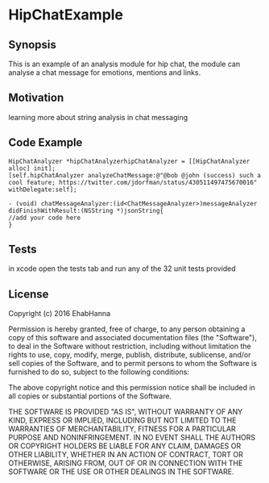 # HipChatExample

## Synopsis

This is an example of an analysis module for hip chat, the module can analyse a chat message for emotions, mentions and links.

## Motivation

learning more about string analysis in chat messaging

## Code Example
```
HipChatAnalyzer *hipChatAnalyzerhipChatAnalyzer = [[HipChatAnalyzer alloc] init];
[self.hipChatAnalyzer analyzeChatMessage:@"@bob @john (success) such a cool feature; https://twitter.com/jdorfman/status/430511497475670016" withDelegate:self];

- (void) chatMessageAnalyzer:(id<ChatMessageAnalyzer>)messageAnalyzer didFinishWithResult:(NSString *)jsonString{
//add your code here
}
```
## Tests

in xcode open the tests tab and run any of the 32 unit tests provided


## License

Copyright (c) 2016 EhabHanna

Permission is hereby granted, free of charge, to any person obtaining a copy of this software and associated documentation files (the "Software"), to deal in the Software without restriction, including without limitation the rights to use, copy, modify, merge, publish, distribute, sublicense, and/or sell copies of the Software, and to permit persons to whom the Software is furnished to do so, subject to the following conditions:

The above copyright notice and this permission notice shall be included in all copies or substantial portions of the Software.

THE SOFTWARE IS PROVIDED "AS IS", WITHOUT WARRANTY OF ANY KIND, EXPRESS OR IMPLIED, INCLUDING BUT NOT LIMITED TO THE WARRANTIES OF MERCHANTABILITY, FITNESS FOR A PARTICULAR PURPOSE AND NONINFRINGEMENT. IN NO EVENT SHALL THE AUTHORS OR COPYRIGHT HOLDERS BE LIABLE FOR ANY CLAIM, DAMAGES OR OTHER LIABILITY, WHETHER IN AN ACTION OF CONTRACT, TORT OR OTHERWISE, ARISING FROM, OUT OF OR IN CONNECTION WITH THE SOFTWARE OR THE USE OR OTHER DEALINGS IN THE SOFTWARE.
